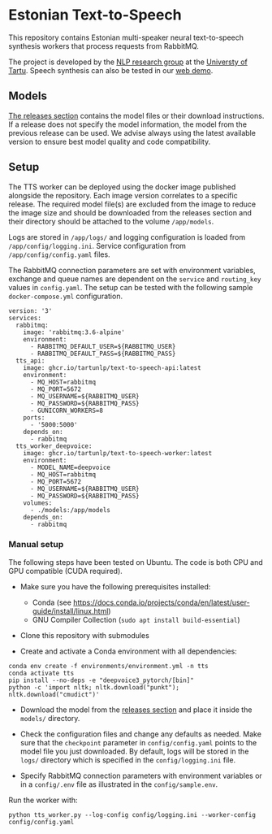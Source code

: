 # Estonian Text-to-Speech

This repository contains Estonian multi-speaker neural text-to-speech synthesis workers that process requests from 
RabbitMQ.

The project is developed by the [NLP research group](https://tartunlp.ai) at the [Universty of Tartu](https://ut.ee).
Speech synthesis can also be tested in our [web demo](https://www.neurokone.ee/).

## Models

[The releases section](https://github.com/TartuNLP/text-to-speech/releases) contains the model files or their download
instructions. If a release does not specify the model information, the model from the previous release can be used. We
advise always using the latest available version to ensure best model quality and code compatibility.

## Setup

The TTS worker can be deployed using the docker image published alongside the repository. Each image version correlates 
to a specific release. The required model file(s) are excluded from the image to reduce the image size and should be
downloaded from the releases section and their directory should be attached to the volume `/app/models`.

Logs are stored in `/app/logs/` and logging configuration is loaded from `/app/config/logging.ini`. Service 
configuration from `/app/config/config.yaml` files.

The RabbitMQ connection parameters are set with environment variables, exchange and queue names are dependent on the 
`service` and `routing_key` values in `config.yaml`. The setup can be tested with the following sample
`docker-compose.yml` configuration.

```
version: '3'
services:
  rabbitmq:
    image: 'rabbitmq:3.6-alpine'
    environment:
      - RABBITMQ_DEFAULT_USER=${RABBITMQ_USER}
      - RABBITMQ_DEFAULT_PASS=${RABBITMQ_PASS}
  tts_api:
    image: ghcr.io/tartunlp/text-to-speech-api:latest
    environment:
      - MQ_HOST=rabbitmq
      - MQ_PORT=5672
      - MQ_USERNAME=${RABBITMQ_USER}
      - MQ_PASSWORD=${RABBITMQ_PASS}
      - GUNICORN_WORKERS=8
    ports:
      - '5000:5000'
    depends_on:
      - rabbitmq
  tts_worker_deepvoice:
    image: ghcr.io/tartunlp/text-to-speech-worker:latest
    environment:
      - MODEL_NAME=deepvoice
      - MQ_HOST=rabbitmq
      - MQ_PORT=5672
      - MQ_USERNAME=${RABBITMQ_USER}
      - MQ_PASSWORD=${RABBITMQ_PASS}
    volumes:
      - ./models:/app/models
    depends_on:
      - rabbitmq
```

### Manual setup

The following steps have been tested on Ubuntu. The code is both CPU and GPU compatible (CUDA required).

- Make sure you have the following prerequisites installed:
    - Conda (see https://docs.conda.io/projects/conda/en/latest/user-guide/install/linux.html)
    - GNU Compiler Collection (`sudo apt install build-essential`)

- Clone this repository with submodules
- Create and activate a Conda environment with all dependencies:

```
conda env create -f environments/environment.yml -n tts
conda activate tts
pip install --no-deps -e "deepvoice3_pytorch/[bin]"
python -c 'import nltk; nltk.download("punkt"); nltk.download("cmudict")'
```

- Download the model from the [releases section](https://github.com/TartuNLP/text-to-speech-worker/releases) and 
  place it inside the `models/` directory.

- Check the configuration files and change any defaults as needed. Make sure that the `checkpoint` parameter in
  `config/config.yaml` points to the model file you just downloaded. By default, logs will be stored in the 
  `logs/` directory which is specified in the `config/logging.ini` file.
- Specify RabbitMQ connection parameters with environment variables or in a `config/.env` file as illustrated in the 
  `config/sample.env`.

Run the worker with:
```
python tts_worker.py --log-config config/logging.ini --worker-config config/config.yaml
```